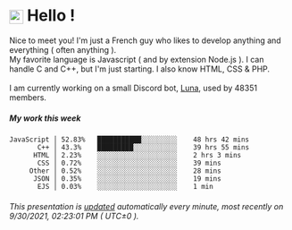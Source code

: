 # <img src="https://64.media.tumblr.com/a77fe63f35eafbe14be38765babf1cb2/ec4eb63d77592970-8f/s1280x1920/cb3343c17d8b4e6010ca747520d078d3dba9ac25.gif" style="vertical-align:middle" width="25px"> Hello !
Nice to meet you! I'm just a French guy who likes to develop anything and everything ( often anything ). <br/>My favorite language is Javascript ( and by extension Node.js ). I can handle C and C++, but I'm just starting. I also know HTML, CSS & PHP.<br/><br/>
I am currently working on a small Discord bot, [Luna](https://github.com/Asgarrrr/Luna), used by 48351 members.<br/>
##### My work this week<br/>
```
JavaScript │ 52.83%   ███████████░░░░░░░░░    48 hrs 42 mins
       C++ │ 43.3%    █████████░░░░░░░░░░░    39 hrs 55 mins
      HTML │ 2.23%    ░░░░░░░░░░░░░░░░░░░░    2 hrs 3 mins
       CSS │ 0.72%    ░░░░░░░░░░░░░░░░░░░░    39 mins
     Other │ 0.52%    ░░░░░░░░░░░░░░░░░░░░    28 mins
      JSON │ 0.35%    ░░░░░░░░░░░░░░░░░░░░    19 mins
       EJS │ 0.03%    ░░░░░░░░░░░░░░░░░░░░    1 min
```
###### This presentation is [updated](https://github.com/Asgarrrr) automatically every minute, most recently on 9/30/2021, 02:23:01 PM ( UTC±0 ).